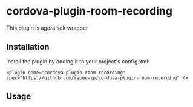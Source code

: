 # cordova-plugin-room-recording

This plugin is agora sdk wrapper


## Installation

Install the plugin by adding it to your project's config.xml:

```
<plugin name="cordova-plugin-room-recording" spec="https://github.com/rabee-jp/cordova-plugin-room-recording" />
```

## Usage